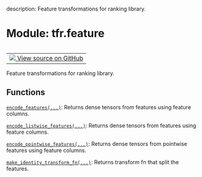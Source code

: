 description: Feature transformations for ranking library.

<div itemscope itemtype="http://developers.google.com/ReferenceObject">
<meta itemprop="name" content="tfr.feature" />
<meta itemprop="path" content="Stable" />
</div>

# Module: tfr.feature

<!-- Insert buttons and diff -->

<table class="tfo-notebook-buttons tfo-api nocontent" align="left">
<td>
  <a target="_blank" href="https://github.com/tensorflow/ranking/tree/master/tensorflow_ranking/python/feature.py">
    <img src="https://www.tensorflow.org/images/GitHub-Mark-32px.png" />
    View source on GitHub
  </a>
</td>
</table>

Feature transformations for ranking library.

## Functions

[`encode_features(...)`](../tfr/feature/encode_features.md): Returns dense
tensors from features using feature columns.

[`encode_listwise_features(...)`](../tfr/feature/encode_listwise_features.md):
Returns dense tensors from features using feature columns.

[`encode_pointwise_features(...)`](../tfr/feature/encode_pointwise_features.md):
Returns dense tensors from pointwise features using feature columns.

[`make_identity_transform_fn(...)`](../tfr/feature/make_identity_transform_fn.md):
Returns transform fn that split the features.
